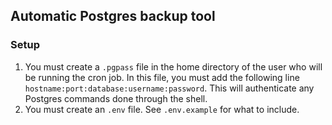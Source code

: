 ## Automatic Postgres backup tool

### Setup

1. You must create a `.pgpass` file in the home directory of the user who will be running the cron job.
   In this file, you must add the following line `hostname:port:database:username:password`. This will
   authenticate any Postgres commands done through the shell.  
2. You must create an `.env` file. See `.env.example` for what to include.